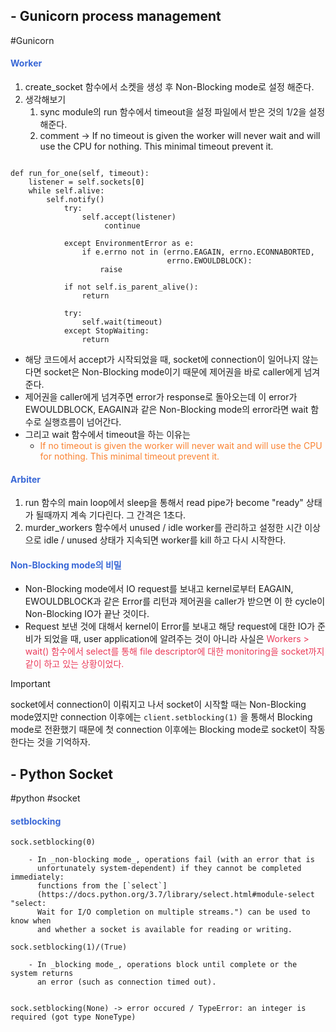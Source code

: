 ## - Gunicorn process management
#Gunicorn
#### <span style='color:#3867d6'>Worker</span>

1. create_socket 함수에서 소켓을 생성 후 Non-Blocking mode로 설정 해준다.
2. 생각해보기 
	1. sync module의 run 함수에서 timeout을 설정 파일에서 받은 것의 1/2을 설정해준다.
	2. comment -> If no timeout is given the worker will never wait and will use the CPU for nothing. This minimal timeout prevent it.

```

def run_for_one(self, timeout):  
    listener = self.sockets[0]  
    while self.alive:  
        self.notify()  
			try:  
	            self.accept(listener)  
				     continue  
  
	        except EnvironmentError as e:  
	            if e.errno not in (errno.EAGAIN, errno.ECONNABORTED,  
	                               errno.EWOULDBLOCK):  
	                raise  
	  
	        if not self.is_parent_alive():  
	            return  
	  
	        try:  
	            self.wait(timeout)  
	        except StopWaiting:  
	            return
```

- 해당 코드에서 accept가 시작되었을 때, socket에 connection이 일어나지 않는다면 socket은 Non-Blocking mode이기 때문에 제어권을 바로 caller에게 넘겨준다.
- 제어권을 caller에게 넘겨주면 error가 response로 돌아오는데 이 error가 EWOULDBLOCK, EAGAIN과 같은 Non-Blocking mode의 error라면 wait 함수로 실행흐름이 넘어간다.
- 그리고 wait 함수에서 timeout을 하는 이유는
	- <span style='color:#fa8231'>If no timeout is given the worker will never wait and will use the CPU for nothing. This minimal timeout prevent it.</span>

#### <span style='color:#3867d6'>Arbiter</span>

1. run 함수의 main loop에서 sleep을 통해서 read pipe가  become "ready" 상태가 될때까지 계속 기다린다. 그 간격은 1초다.
2. murder_workers 함수에서 unused / idle worker를 관리하고 설정한 시간 이상으로 idle / unused 상태가 지속되면 worker를 kill 하고 다시 시작한다.

#### <span style='color:#3867d6'>Non-Blocking mode의 비밀</span>

- Non-Blocking mode에서 IO request를 보내고 kernel로부터 EAGAIN, EWOULDBLOCK과 같은 Error를 리턴과 제어권을 caller가 받으면 이 한 cycle이 Non-Blocking IO가 끝난 것이다.
- Request 보낸 것에 대해서 kernel이 Error를 보내고 해당 request에 대한 IO가 준비가 되었을 때, user application에 알려주는 것이 아니라 사실은 <span style='color:#eb3b5a'>Workers > wait() 함수에서 select를 통해 file descriptor에 대한 monitoring을 socket까지 같이 하고 있는 상황이었다.</span>

> [!IMPORTANT]
> 
socket에서 connection이 이뤄지고 나서 socket이 시작할 때는 Non-Blocking mode였지만 connection 이후에는 `client.setblocking(1)` 을 통해서 Blocking mode로 전환했기 때문에 첫 connection 이후에는 Blocking mode로 socket이 작동한다는 것을 기억하자.



## - Python Socket

#python #socket 

#### <span style='color:#3867d6'>setblocking</span>

```
sock.setblocking(0) 

	- In _non-blocking mode_, operations fail (with an error that is 
	  unfortunately system-dependent) if they cannot be completed immediately: 
	  functions from the [`select`]
	  (https://docs.python.org/3.7/library/select.html#module-select "select: 
	  Wait for I/O completion on multiple streams.") can be used to know when 
	  and whether a socket is available for reading or writing.

sock.setblocking(1)/(True) 

	- In _blocking mode_, operations block until complete or the system returns 
	  an error (such as connection timed out).


sock.setblocking(None) -> error occured / TypeError: an integer is required (got type NoneType)


```
